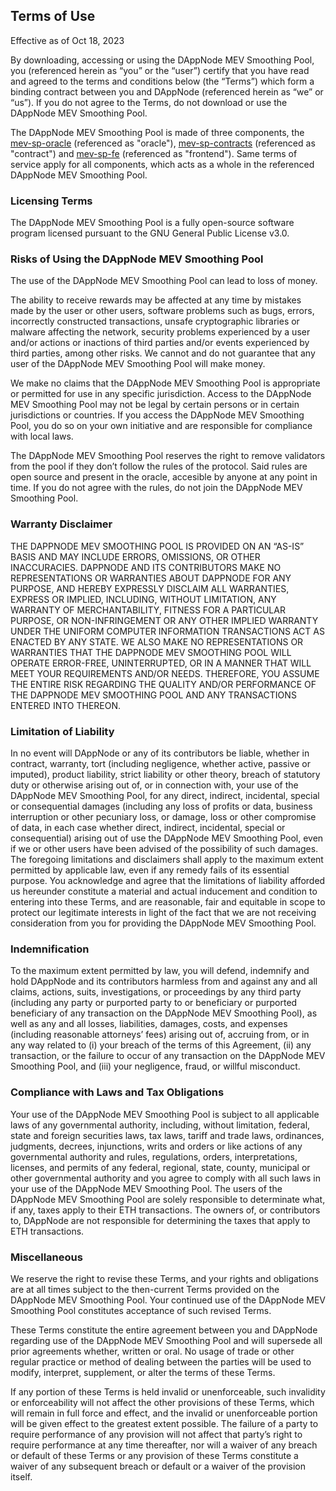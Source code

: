 ## Terms of Use

Effective as of Oct 18, 2023

By downloading, accessing or using the DAppNode MEV Smoothing Pool, you (referenced herein as “you” or the “user”) certify that you have read and agreed to the terms and conditions below (the “Terms”) which form a binding contract between you and DAppNode (referenced herein as “we” or “us”). If you do not agree to the Terms, do not download or use the DAppNode MEV Smoothing Pool.

The DAppNode MEV Smoothing Pool is made of three components, the [mev-sp-oracle](https://github.com/dappnode/mev-sp-oracle) (referenced as "oracle"), [mev-sp-contracts](https://github.com/dappnode/mev-sp-contracts) (referenced as "contract") and [mev-sp-fe](https://github.com/dappnode/mev-sp-fe) (referenced as "frontend"). Same terms of service apply for all components, which acts as a whole in the referenced DAppNode MEV Smoothing Pool.

### Licensing Terms
The DAppNode MEV Smoothing Pool is a fully open-source software program licensed pursuant to the GNU General Public License v3.0.

### Risks of Using the DAppNode MEV Smoothing Pool
The use of the DAppNode MEV Smoothing Pool can lead to loss of money.

The ability to receive rewards may be affected at any time by mistakes made by the user or other users, software problems such as bugs, errors, incorrectly constructed transactions, unsafe cryptographic libraries or malware affecting the network, security problems experienced by a user and/or actions or inactions of third parties and/or events experienced by third parties, among other risks. We cannot and do not guarantee that any user of the DAppNode MEV Smoothing Pool will make money.

We make no claims that the DAppNode MEV Smoothing Pool is appropriate or permitted for use in any specific jurisdiction. Access to the DAppNode MEV Smoothing Pool may not be legal by certain persons or in certain jurisdictions or countries. If you access the DAppNode MEV Smoothing Pool, you do so on your own initiative and are responsible for compliance with local laws.

The DAppNode MEV Smoothing Pool reserves the right to remove validators from the pool if they don’t follow the rules of the protocol. Said rules are open source and present in the oracle, accesible by anyone at any point in time. If you do not agree with the rules, do not join the DAppNode MEV Smoothing Pool.

### Warranty Disclaimer
THE DAPPNODE MEV SMOOTHING POOL IS PROVIDED ON AN “AS-IS” BASIS AND MAY INCLUDE ERRORS, OMISSIONS, OR OTHER INACCURACIES. DAPPNODE AND ITS CONTRIBUTORS MAKE NO REPRESENTATIONS OR WARRANTIES ABOUT DAPPNODE FOR ANY PURPOSE, AND HEREBY EXPRESSLY DISCLAIM ALL WARRANTIES, EXPRESS OR IMPLIED, INCLUDING, WITHOUT LIMITATION, ANY WARRANTY OF MERCHANTABILITY, FITNESS FOR A PARTICULAR PURPOSE, OR NON-INFRINGEMENT OR ANY OTHER IMPLIED WARRANTY UNDER THE UNIFORM COMPUTER INFORMATION TRANSACTIONS ACT AS ENACTED BY ANY STATE. WE ALSO MAKE NO REPRESENTATIONS OR WARRANTIES THAT THE DAPPNODE MEV SMOOTHING POOL WILL OPERATE ERROR-FREE, UNINTERRUPTED, OR IN A MANNER THAT WILL MEET YOUR REQUIREMENTS AND/OR NEEDS. THEREFORE, YOU ASSUME THE ENTIRE RISK REGARDING THE QUALITY AND/OR PERFORMANCE OF THE DAPPNODE MEV SMOOTHING POOL AND ANY TRANSACTIONS ENTERED INTO THEREON.

### Limitation of Liability
In no event will DAppNode or any of its contributors be liable, whether in contract, warranty, tort (including negligence, whether active, passive or imputed), product liability, strict liability or other theory, breach of statutory duty or otherwise arising out of, or in connection with, your use of the DAppNode MEV Smoothing Pool, for any direct, indirect, incidental, special or consequential damages (including any loss of profits or data, business interruption or other pecuniary loss, or damage, loss or other compromise of data, in each case whether direct, indirect, incidental, special or consequential) arising out of use the DAppNode MEV Smoothing Pool, even if we or other users have been advised of the possibility of such damages. The foregoing limitations and disclaimers shall apply to the maximum extent permitted by applicable law, even if any remedy fails of its essential purpose. You acknowledge and agree that the limitations of liability afforded us hereunder constitute a material and actual inducement and condition to entering into these Terms, and are reasonable, fair and equitable in scope to protect our legitimate interests in light of the fact that we are not receiving consideration from you for providing the DAppNode MEV Smoothing Pool.

### Indemnification
To the maximum extent permitted by law, you will defend, indemnify and hold DAppNode and its contributors harmless from and against any and all claims, actions, suits, investigations, or proceedings by any third party (including any party or purported party to or beneficiary or purported beneficiary of any transaction on the DAppNode MEV Smoothing Pool), as well as any and all losses, liabilities,
damages, costs, and expenses (including reasonable attorneys’ fees) arising out of, accruing from, or in any way related to (i) your breach of the terms of this Agreement, (ii) any transaction, or the failure to occur of any transaction on the DAppNode MEV Smoothing Pool, and (iii) your negligence, fraud, or willful misconduct.

### Compliance with Laws and Tax Obligations
Your use of the DAppNode MEV Smoothing Pool is subject to all applicable laws of any governmental authority, including, without limitation, federal, state and foreign securities laws, tax laws, tariff and trade laws, ordinances, judgments, decrees, injunctions, writs and orders or like actions of any governmental authority and rules, regulations, orders, interpretations, licenses, and permits of any federal,
regional, state, county, municipal or other governmental authority and you agree to comply with all such laws in your use of the DAppNode MEV Smoothing Pool. The users of the DAppNode MEV Smoothing Pool are solely responsible to determinate what, if any, taxes apply to their ETH transactions. The owners of, or contributors to, DAppNode are not responsible for determining the taxes that apply to ETH transactions.

### Miscellaneous

We reserve the right to revise these Terms, and your rights and obligations are at all times subject to the then-current Terms provided on the DAppNode MEV Smoothing Pool. Your continued use of the DAppNode MEV Smoothing Pool constitutes acceptance of such revised Terms.

These Terms constitute the entire agreement between you and DAppNode regarding use of the DAppNode MEV Smoothing Pool and will supersede all prior agreements whether, written or oral. No usage of trade or other regular practice or method of dealing between the parties will be used to modify, interpret, supplement, or alter the terms of these Terms.

If any portion of these Terms is held invalid or unenforceable, such invalidity or enforceability will not affect the other provisions of these Terms, which will remain in full force and effect, and the invalid or unenforceable portion will be given effect to the greatest extent possible. The failure of a party to require performance of any provision will not affect that party’s right to require performance at any time thereafter, nor will a waiver of any breach or default of these Terms or any provision of these Terms constitute a waiver of any subsequent breach or default or a waiver of the provision itself.
